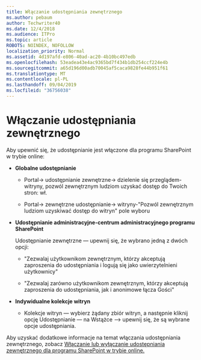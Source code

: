 ```yaml
---
title: Włączanie udostępniania zewnętrznego
ms.author: pebaum
author: Techwriter40
ms.date: 12/4/2018
ms.audience: ITPro
ms.topic: article
ROBOTS: NOINDEX, NOFOLLOW
localization_priority: Normal
ms.assetid: 4d197afd-e806-40ad-ac20-4b10bc497edb
ms.openlocfilehash: 53eadea43e4ac9365bd7f434b1db254ccf224e4b
ms.sourcegitcommit: a65d196d00adb70045af5caca9828fe44b951f61
ms.translationtype: MT
ms.contentlocale: pl-PL
ms.lasthandoff: 09/04/2019
ms.locfileid: "36756038"
---
```

# <a name="enable-external-sharing"></a>Włączanie udostępniania zewnętrznego

 Aby upewnić się, że udostępnianie jest włączone dla programu SharePoint w trybie online:
  
- **Globalne udostępnianie**
    
  - Portal-\> udostępnianie zewnętrzne-\> dzielenie się przeglądem-witryny, pozwól zewnętrznym ludziom uzyskać dostęp do Twoich stron: wł.
    
  - Portal-\> zewnętrzne udostępnianie-\> witryny-"Pozwól zewnętrznym ludziom uzyskiwać dostęp do witryn" pole wyboru
    
- **Udostępnianie administracyjne-centrum administracyjnego programu SharePoint**
    
    Udostępnianie zewnętrzne — upewnij się, że wybrano jedną z dwóch opcji:
    
  - "Zezwalaj użytkownikom zewnętrznym, którzy akceptują zaproszenia do udostępniania i logują się jako uwierzytelnieni użytkownicy"
    
  - "Zezwalaj zarówno użytkownikom zewnętrznym, którzy akceptują zaproszenia do udostępniania, jak i anonimowe łącza Gości"
    
- **Indywidualne kolekcje witryn**
    
  - Kolekcje witryn — wybierz żądany zbiór witryn, a następnie kliknij opcję Udostępnianie — na Wstążce —\> upewnij się, że są wybrane opcje udostępniania.
    
Aby uzyskać dodatkowe informacje na temat włączania udostępniania zewnętrznego, zobacz [Włączanie lub wyłączanie udostępniania zewnętrznego dla programu SharePoint w trybie online.](https://go.microsoft.com/fwlink/?linkid=2047681&amp;clcid=0x409)
  

